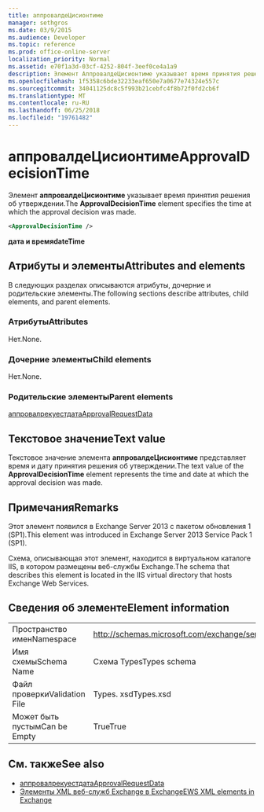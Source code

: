 ```yaml
---
title: аппровалдеЦисионтиме
manager: sethgros
ms.date: 03/9/2015
ms.audience: Developer
ms.topic: reference
ms.prod: office-online-server
localization_priority: Normal
ms.assetid: e70f1a3d-03cf-4252-804f-3eef0ce4a1a9
description: Элемент АппровалдеЦисионтиме указывает время принятия решения об утверждении.
ms.openlocfilehash: 1f5358c6bde32233eaf650e7a0677e74324e557c
ms.sourcegitcommit: 34041125dc8c5f993b21cebfc4f8b72f0fd2cb6f
ms.translationtype: MT
ms.contentlocale: ru-RU
ms.lasthandoff: 06/25/2018
ms.locfileid: "19761482"
---
```

# <a name="approvaldecisiontime"></a><span data-ttu-id="a4da4-103">аппровалдеЦисионтиме</span><span class="sxs-lookup"><span data-stu-id="a4da4-103">ApprovalDecisionTime</span></span>

<span data-ttu-id="a4da4-104">Элемент **аппровалдеЦисионтиме** указывает время принятия решения об утверждении.</span><span class="sxs-lookup"><span data-stu-id="a4da4-104">The **ApprovalDecisionTime** element specifies the time at which the approval decision was made.</span></span> 
  
```XML
<ApprovalDecisionTime />
```

 <span data-ttu-id="a4da4-105">**дата и время**</span><span class="sxs-lookup"><span data-stu-id="a4da4-105">**dateTime**</span></span>
## <a name="attributes-and-elements"></a><span data-ttu-id="a4da4-106">Атрибуты и элементы</span><span class="sxs-lookup"><span data-stu-id="a4da4-106">Attributes and elements</span></span>

<span data-ttu-id="a4da4-107">В следующих разделах описываются атрибуты, дочерние и родительские элементы.</span><span class="sxs-lookup"><span data-stu-id="a4da4-107">The following sections describe attributes, child elements, and parent elements.</span></span>
  
### <a name="attributes"></a><span data-ttu-id="a4da4-108">Атрибуты</span><span class="sxs-lookup"><span data-stu-id="a4da4-108">Attributes</span></span>

<span data-ttu-id="a4da4-109">Нет.</span><span class="sxs-lookup"><span data-stu-id="a4da4-109">None.</span></span>
  
### <a name="child-elements"></a><span data-ttu-id="a4da4-110">Дочерние элементы</span><span class="sxs-lookup"><span data-stu-id="a4da4-110">Child elements</span></span>

<span data-ttu-id="a4da4-111">Нет.</span><span class="sxs-lookup"><span data-stu-id="a4da4-111">None.</span></span>
  
### <a name="parent-elements"></a><span data-ttu-id="a4da4-112">Родительские элементы</span><span class="sxs-lookup"><span data-stu-id="a4da4-112">Parent elements</span></span>

[<span data-ttu-id="a4da4-113">аппровалрекуестдата</span><span class="sxs-lookup"><span data-stu-id="a4da4-113">ApprovalRequestData</span></span>](approvalrequestdata.md)
  
## <a name="text-value"></a><span data-ttu-id="a4da4-114">Текстовое значение</span><span class="sxs-lookup"><span data-stu-id="a4da4-114">Text value</span></span>

<span data-ttu-id="a4da4-115">Текстовое значение элемента **аппровалдеЦисионтиме** представляет время и дату принятия решения об утверждении.</span><span class="sxs-lookup"><span data-stu-id="a4da4-115">The text value of the **ApprovalDecisionTime** element represents the time and date at which the approval decision was made.</span></span> 
  
## <a name="remarks"></a><span data-ttu-id="a4da4-116">Примечания</span><span class="sxs-lookup"><span data-stu-id="a4da4-116">Remarks</span></span>

<span data-ttu-id="a4da4-117">Этот элемент появился в Exchange Server 2013 с пакетом обновления 1 (SP1).</span><span class="sxs-lookup"><span data-stu-id="a4da4-117">This element was introduced in Exchange Server 2013 Service Pack 1 (SP1).</span></span>
  
<span data-ttu-id="a4da4-118">Схема, описывающая этот элемент, находится в виртуальном каталоге IIS, в котором размещены веб-службы Exchange.</span><span class="sxs-lookup"><span data-stu-id="a4da4-118">The schema that describes this element is located in the IIS virtual directory that hosts Exchange Web Services.</span></span>
  
## <a name="element-information"></a><span data-ttu-id="a4da4-119">Сведения об элементе</span><span class="sxs-lookup"><span data-stu-id="a4da4-119">Element information</span></span>

|||
|:-----|:-----|
|<span data-ttu-id="a4da4-120">Пространство имен</span><span class="sxs-lookup"><span data-stu-id="a4da4-120">Namespace</span></span>  <br/> |http://schemas.microsoft.com/exchange/services/2006/types  <br/> |
|<span data-ttu-id="a4da4-121">Имя схемы</span><span class="sxs-lookup"><span data-stu-id="a4da4-121">Schema Name</span></span>  <br/> |<span data-ttu-id="a4da4-122">Схема Types</span><span class="sxs-lookup"><span data-stu-id="a4da4-122">Types schema</span></span>  <br/> |
|<span data-ttu-id="a4da4-123">Файл проверки</span><span class="sxs-lookup"><span data-stu-id="a4da4-123">Validation File</span></span>  <br/> |<span data-ttu-id="a4da4-124">Types. xsd</span><span class="sxs-lookup"><span data-stu-id="a4da4-124">Types.xsd</span></span>  <br/> |
|<span data-ttu-id="a4da4-125">Может быть пустым</span><span class="sxs-lookup"><span data-stu-id="a4da4-125">Can be Empty</span></span>  <br/> |<span data-ttu-id="a4da4-126">True</span><span class="sxs-lookup"><span data-stu-id="a4da4-126">True</span></span>  <br/> |
   
## <a name="see-also"></a><span data-ttu-id="a4da4-127">См. также</span><span class="sxs-lookup"><span data-stu-id="a4da4-127">See also</span></span>

- [<span data-ttu-id="a4da4-128">аппровалрекуестдата</span><span class="sxs-lookup"><span data-stu-id="a4da4-128">ApprovalRequestData</span></span>](approvalrequestdata.md)
- [<span data-ttu-id="a4da4-129">Элементы XML веб-служб Exchange в Exchange</span><span class="sxs-lookup"><span data-stu-id="a4da4-129">EWS XML elements in Exchange</span></span>](ews-xml-elements-in-exchange.md)

